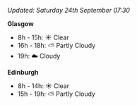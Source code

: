 *Updated: Saturday 24th September 07:30*

**Glasgow**

* 8h - 15h: :sunny: Clear
* 16h - 18h: :partly_sunny: Partly Cloudy
* 19h: :cloud: Cloudy

**Edinburgh**

* 8h - 14h: :sunny: Clear
* 15h - 19h: :partly_sunny: Partly Cloudy
